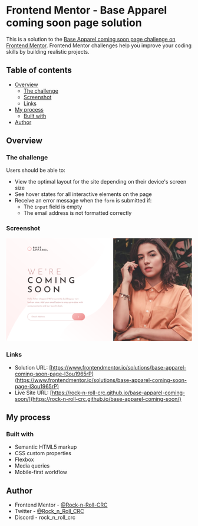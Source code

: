 # Frontend Mentor - Base Apparel coming soon page solution

This is a solution to the [Base Apparel coming soon page challenge on Frontend Mentor](https://www.frontendmentor.io/challenges/base-apparel-coming-soon-page-5d46b47f8db8a7063f9331a0). Frontend Mentor challenges help you improve your coding skills by building realistic projects.

## Table of contents

- [Overview](#overview)
  - [The challenge](#the-challenge)
  - [Screenshot](#screenshot)
  - [Links](#links)
- [My process](#my-process)
  - [Built with](#built-with)
- [Author](#author)

## Overview

### The challenge

Users should be able to:

- View the optimal layout for the site depending on their device's screen size
- See hover states for all interactive elements on the page
- Receive an error message when the `form` is submitted if:
  - The `input` field is empty
  - The email address is not formatted correctly

### Screenshot

![](./designs/screenshot.jpg)

### Links

- Solution URL: [https://www.frontendmentor.io/solutions/base-apparel-coming-soon-page-l3ou1965rP](https://www.frontendmentor.io/solutions/base-apparel-coming-soon-page-l3ou1965rP)
- Live Site URL: [https://rock-n-roll-crc.github.io/base-apparel-coming-soon/](https://rock-n-roll-crc.github.io/base-apparel-coming-soon/)

## My process

### Built with

- Semantic HTML5 markup
- CSS custom properties
- Flexbox
- Media queries
- Mobile-first workflow

## Author

- Frontend Mentor - [@Rock-n-Roll-CRC](https://www.frontendmentor.io/profile/Rock-n-Roll-CRC)
- Twitter - [@Rock_n_Roll_CRC](https://twitter.com/Rock_n_Roll_CRC)
- Discord - rock_n_roll_crc
